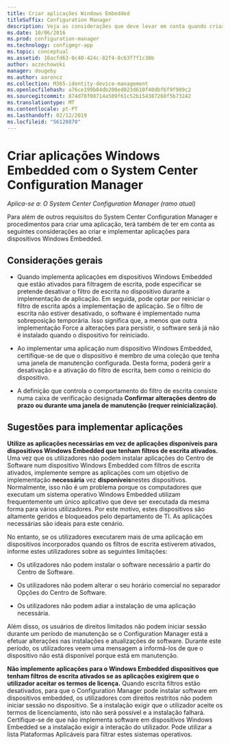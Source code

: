 ```yaml
---
title: Criar aplicações Windows Embedded
titleSuffix: Configuration Manager
description: Veja as considerações que deve levar em conta quando criar e implementar aplicações para dispositivos Windows Embedded.
ms.date: 10/06/2016
ms.prod: configuration-manager
ms.technology: configmgr-app
ms.topic: conceptual
ms.assetid: 16acfd63-0c40-424c-82f4-8c63f7f1c30b
author: aczechowski
manager: dougeby
ms.author: aaroncz
ms.collection: M365-identity-device-management
ms.openlocfilehash: a76ce199b84db200ed023d610f40dbf6f9f989c2
ms.sourcegitcommit: 874d78f08714a509f61c52b154387268f5b73242
ms.translationtype: MT
ms.contentlocale: pt-PT
ms.lasthandoff: 02/12/2019
ms.locfileid: "56120870"
---
```

# <a name="create-windows-embedded-applications-with-system-center-configuration-manager"></a>Criar aplicações Windows Embedded com o System Center Configuration Manager

*Aplica-se a: O System Center Configuration Manager (ramo atual)*

Para além de outros requisitos do System Center Configuration Manager e procedimentos para criar uma aplicação, terá também de ter em conta as seguintes considerações ao criar e implementar aplicações para dispositivos Windows Embedded.  

## <a name="general-considerations"></a>Considerações gerais  

-   Quando implementa aplicações em dispositivos Windows Embedded que estão ativados para filtragem de escrita, pode especificar se pretende desativar o filtro de escrita no dispositivo durante a implementação de aplicação. Em seguida, pode optar por reiniciar o filtro de escrita após a implementação de aplicação. Se o filtro de escrita não estiver desativado, o software é implementado numa sobreposição temporária. Isso significa que, a menos que outra implementação Force a alterações para persistir, o software será já não é instalado quando o dispositivo for reiniciado.  

-   Ao implementar uma aplicação num dispositivo Windows Embedded, certifique-se de que o dispositivo é membro de uma coleção que tenha uma janela de manutenção configurada. Desta forma, poderá gerir a desativação e a ativação do filtro de escrita, bem como o reinício do dispositivo.  

-   A definição que controla o comportamento do filtro de escrita consiste numa caixa de verificação designada **Confirmar alterações dentro do prazo ou durante uma janela de manutenção (requer reinicialização)**.  

## <a name="tips-for-deploying-applications"></a>Sugestões para implementar aplicações  

**Utilize as aplicações necessárias em vez de aplicações disponíveis para dispositivos Windows Embedded que tenham filtros de escrita ativados.** Uma vez que os utilizadores não podem instalar aplicações do Centro de Software num dispositivo Windows Embedded com filtros de escrita ativados, implemente sempre as aplicações com um objetivo de implementação **necessária** vez **disponíveis**nestes dispositivos. Normalmente, isso não é um problema porque os computadores que executam um sistema operativo Windows Embedded utilizam frequentemente um único aplicativo que deve ser executada da mesma forma para vários utilizadores. Por este motivo, estes dispositivos são altamente geridos e bloqueados pelo departamento de TI. As aplicações necessárias são ideais para este cenário.

 No entanto, se os utilizadores executarem mais de uma aplicação em dispositivos incorporados quando os filtros de escrita estiverem ativados, informe estes utilizadores sobre as seguintes limitações:  

-   Os utilizadores não podem instalar o software necessário a partir do Centro de Software.  

-   Os utilizadores não podem alterar o seu horário comercial no separador Opções do Centro de Software.  

-   Os utilizadores não podem adiar a instalação de uma aplicação necessária.  

Além disso, os usuários de direitos limitados não podem iniciar sessão durante um período de manutenção se o Configuration Manager está a efetuar alterações nas instalações e atualizações de software. Durante este período, os utilizadores veem uma mensagem a informá-los de que o dispositivo não está disponível porque está em manutenção.  

**Não implemente aplicações para o Windows Embedded dispositivos que tenham filtros de escrita ativados se as aplicações exigirem que o utilizador aceitar os termos de licença.** Quando escrita filtros estão desativados, para que o Configuration Manager pode instalar software em dispositivos embedded, os utilizadores com direitos restritos não podem iniciar sessão no dispositivo. Se a instalação exigir que o utilizador aceite os termos de licenciamento, isto não será possível e a instalação falhará. Certifique-se de que não implementa software em dispositivos Windows Embedded se a instalação exigir a interação do utilizador. Pode utilizar a lista Plataformas Aplicáveis para filtrar estes sistemas operativos.  
